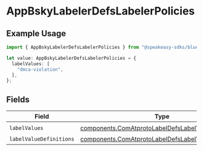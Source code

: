 # AppBskyLabelerDefsLabelerPolicies

## Example Usage

```typescript
import { AppBskyLabelerDefsLabelerPolicies } from "@speakeasy-sdks/bluesky/models/components";

let value: AppBskyLabelerDefsLabelerPolicies = {
  labelValues: [
    "dmca-violation",
  ],
};
```

## Fields

| Field                                                                                                                      | Type                                                                                                                       | Required                                                                                                                   | Description                                                                                                                |
| -------------------------------------------------------------------------------------------------------------------------- | -------------------------------------------------------------------------------------------------------------------------- | -------------------------------------------------------------------------------------------------------------------------- | -------------------------------------------------------------------------------------------------------------------------- |
| `labelValues`                                                                                                              | [components.ComAtprotoLabelDefsLabelValue](../../models/components/comatprotolabeldefslabelvalue.md)[]                     | :heavy_check_mark:                                                                                                         | N/A                                                                                                                        |
| `labelValueDefinitions`                                                                                                    | [components.ComAtprotoLabelDefsLabelValueDefinition](../../models/components/comatprotolabeldefslabelvaluedefinition.md)[] | :heavy_minus_sign:                                                                                                         | N/A                                                                                                                        |